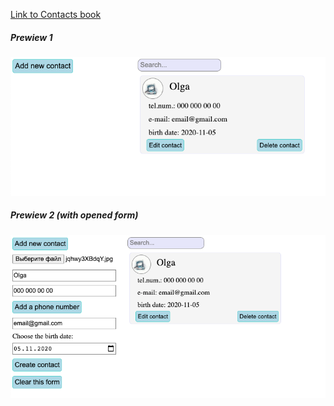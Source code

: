 <a href="http://olga.tokarenko.net/Contacts_book/" target="_blank" style="display:block;">Link to Contacts book</a>

##### Prewiew 1

![Contacts book Preview](/images/Contacts_book_2.png)

##### Prewiew 2 (with opened form)

![Contacts book Preview](/images/Contacts_book.png)
